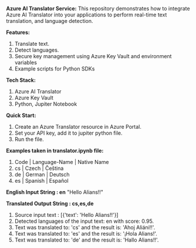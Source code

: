 **Azure AI Translator Service:**
This repository demonstrates how to integrate Azure AI Translator into your applications to perform real-time text translation, and language detection.

**Features:**

1. Translate text.
2. Detect languages.
3. Secure key management using Azure Key Vault and environment variables
4. Example scripts for Python SDKs

**Tech Stack:**

1. Azure AI Translator
2. Azure Key Vault
3. Python, Jupiter Notebook

**Quick Start:**

1. Create an Azure Translator resource in Azure Portal.
2. Set your API key, add it to jupiter python file.
3. Run the file.

**Examples taken in translator.ipynb file:**

1. Code | Language-Name | Native Name
2. cs | Czech | Čeština
3. de | German | Deutsch
4. es | Spanish | Español

**English Input String : en**
"Hello Alians!!"

**Translated Output String : cs,es,de**

1. Source input text : [{'text': 'Hello Alians!!'}]
2. Detected languages of the input text: en with score: 0.95.
3. Text was translated to: 'cs' and the result is: 'Ahoj Aliáni!!'.
4. Text was translated to: 'es' and the result is: '¡Hola Alians!'.
5. Text was translated to: 'de' and the result is: 'Hallo Alians!!'.
